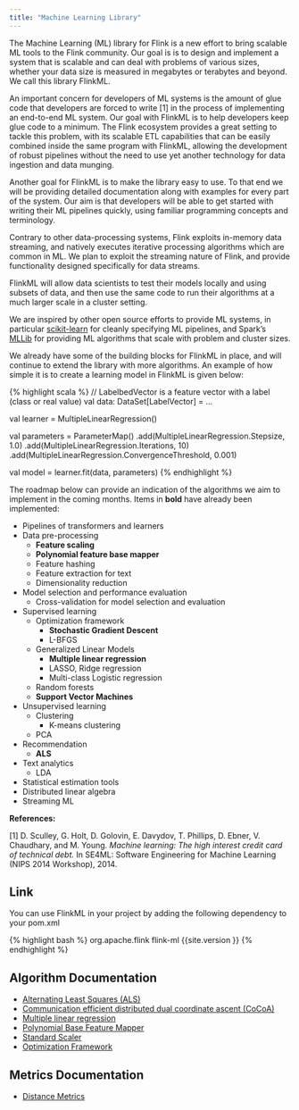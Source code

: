 ```yaml
---
title: "Machine Learning Library"
---
```

<!--
Licensed to the Apache Software Foundation (ASF) under one
or more contributor license agreements.  See the NOTICE file
distributed with this work for additional information
regarding copyright ownership.  The ASF licenses this file
to you under the Apache License, Version 2.0 (the
"License"); you may not use this file except in compliance
with the License.  You may obtain a copy of the License at

  http://www.apache.org/licenses/LICENSE-2.0

Unless required by applicable law or agreed to in writing,
software distributed under the License is distributed on an
"AS IS" BASIS, WITHOUT WARRANTIES OR CONDITIONS OF ANY
KIND, either express or implied.  See the License for the
specific language governing permissions and limitations
under the License.
-->

The Machine Learning (ML) library for Flink is a new effort to bring scalable ML tools to the Flink
community. Our goal is is to design and implement a system that is scalable and can deal with
problems of various sizes, whether your data size is measured in megabytes or terabytes and beyond.
We call this library FlinkML.

An important concern for developers of ML systems is the amount of glue code that developers are
forced to write [1] in the process of implementing an end-to-end ML system. Our goal with FlinkML
is to help developers keep glue code to a minimum. The Flink ecosystem provides a great setting to
tackle this problem, with its scalable ETL capabilities that can be easily combined inside the same
program with FlinkML, allowing the development of robust pipelines without the need to use yet
another technology for data ingestion and data munging.

Another goal for FlinkML is to make the library easy to use. To that end we will be providing
detailed documentation along with examples for every part of the system. Our aim is that developers
will be able to get started with writing their ML pipelines quickly, using familiar programming
concepts and terminology.

Contrary to other data-processing systems, Flink exploits in-memory data streaming, and natively
executes iterative processing algorithms which are common in ML. We plan to exploit the streaming
nature of Flink, and provide functionality designed specifically for data streams.

FlinkML will allow data scientists to test their models locally and using subsets of data, and then
use the same code to run their algorithms at a much larger scale in a cluster setting.

We are inspired by other open source efforts to provide ML systems, in particular
[scikit-learn](http://scikit-learn.org/) for cleanly specifying ML pipelines, and Spark’s
[MLLib](https://spark.apache.org/mllib/) for providing ML algorithms that scale with problem and
cluster sizes.

We already have some of the building blocks for FlinkML in place, and will continue to extend the
library with more algorithms. An example of how simple it is to create a learning model in
FlinkML is given below:

{% highlight scala %}
// LabelbedVector is a feature vector with a label (class or real value)
val data: DataSet[LabelVector] = ...

val learner = MultipleLinearRegression()

val parameters = ParameterMap()
  .add(MultipleLinearRegression.Stepsize, 1.0)
  .add(MultipleLinearRegression.Iterations, 10)
  .add(MultipleLinearRegression.ConvergenceThreshold, 0.001)

val model = learner.fit(data, parameters)
{% endhighlight %}

The roadmap below can provide an indication of the algorithms we aim to implement in the coming
months. Items in **bold** have already been implemented:


* Pipelines of transformers and learners
* Data pre-processing
  * **Feature scaling**
  * **Polynomial feature base mapper**
  * Feature hashing
  * Feature extraction for text
  * Dimensionality reduction
* Model selection and performance evaluation
  * Cross-validation for model selection and evaluation
* Supervised learning
  * Optimization framework
    * **Stochastic Gradient Descent**
    * L-BFGS
  * Generalized Linear Models
    * **Multiple linear regression**
    * LASSO, Ridge regression
    * Multi-class Logistic regression
  * Random forests
  * **Support Vector Machines**
* Unsupervised learning
  * Clustering
    * K-means clustering
  * PCA
* Recommendation
  * **ALS**
* Text analytics
  * LDA
* Statistical estimation tools
* Distributed linear algebra
* Streaming ML


**References:**

[1] D. Sculley, G. Holt, D. Golovin, E. Davydov, T. Phillips, D. Ebner, V. Chaudhary,
and M. Young. _Machine learning: The high interest credit card of technical debt._ In SE4ML:
Software Engineering for Machine Learning (NIPS 2014 Workshop), 2014.


## Link

You can use FlinkML in your project by adding the following dependency to your pom.xml

{% highlight bash %}
<dependency>
  <groupId>org.apache.flink</groupId>
  <artifactId>flink-ml</artifactId>
  <version>{{site.version }}</version>
</dependency>
{% endhighlight %}

## Algorithm Documentation

* [Alternating Least Squares (ALS)](als.html)
* [Communication efficient distributed dual coordinate ascent (CoCoA)](cocoa.html)
* [Multiple linear regression](multiple_linear_regression.html)
* [Polynomial Base Feature Mapper](polynomial_base_feature_mapper.html)
* [Standard Scaler](standard_scaler.html)
* [Optimization Framework](optimization.html)


## Metrics Documentation

* [Distance Metrics](distance_metrics.html)
